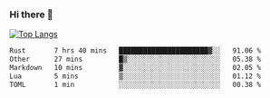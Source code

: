 ### Hi there 👋

<!--
**3Xpl0it3r/3Xpl0it3r** is a ✨ _special_ ✨ repository because its `README.md` (this file) appears on your GitHub profile.

Here are some ideas to get you started:

- 🔭 I’m currently working on ...
- 🌱 I’m currently learning ...
- 👯 I’m looking to collaborate on ...
- 🤔 I’m looking for help with ...
- 💬 Ask me about ...
- 📫 How to reach me: ...
- 😄 Pronouns: ...
- ⚡ Fun fact: ...
-->


[![Top Langs](https://github-readme-stats.vercel.app/api/top-langs/?username=3Xpl0it3r&layout=compact)](https://github.com/3Xpl0it3r/3Xpl0it3r)

<!--START_SECTION:waka-->

```txt
Rust       7 hrs 40 mins   ██████████████████████▓░░   91.06 %
Other      27 mins         █▒░░░░░░░░░░░░░░░░░░░░░░░   05.38 %
Markdown   10 mins         ▓░░░░░░░░░░░░░░░░░░░░░░░░   02.05 %
Lua        5 mins          ▒░░░░░░░░░░░░░░░░░░░░░░░░   01.12 %
TOML       1 min           ░░░░░░░░░░░░░░░░░░░░░░░░░   00.38 %
```

<!--END_SECTION:waka-->
